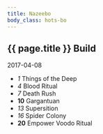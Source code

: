 ```yaml
---
title: Nazeebo
body_class: hots-bo
---
```


## {{ page.title }} Build
2017-04-08

-   _1_  Things of the Deep
-   _4_  Blood Ritual
-   _7_  Death Rush
- __10__ Gargantuan
-  _13_  Supersition
-  _16_  Spider Colony
- __20__ Empower Voodo Ritual
